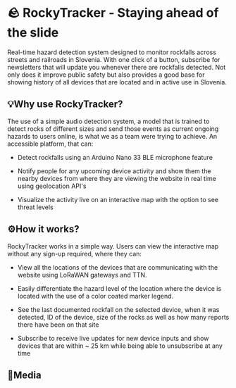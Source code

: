 # 🪨 RockyTracker - Staying ahead of the slide
Real-time hazard detection system designed to monitor rockfalls across streets and railroads in Slovenia. With one click of a button, subscribe for newsletters that will update you whenever there are rockfalls detected. Not only does it improve public safety but also provides a good base for showing history of all devices that are located and in active use in Slovenia.

## 💡Why use RockyTracker?
The use of a simple audio detection system, a model that is trained to detect rocks of different sizes and send those events as current ongoing hazards to users online, is what we as a team were trying to achieve. An accessible platform, that can:

- Detect rockfalls using an Arduino Nano 33 BLE microphone feature

- Notify people for any upcoming device activity and show them the nearby devices from where they are viewing the website in real time using geolocation API's

- Visualize the activity live on an interactive map with the option to see threat levels

## ⚙️How it works?
RockyTracker works in a simple way. Users can view the interactive map without any sign-up required, where they can:

- View all the locations of the devices that are communicating with the website using LoRaWAN gateways and TTN.

- Easily differentiate the hazard level of the location where the device is located with the use of a color coated marker legend.

- See the last documented rockfall on the selected device, when it was detected, ID of the device, size of the rocks as well as how many reports there have been on that site

- Subscribe to receive live updates for new device inputs and show devices that are within ~ 25 km while being able to unsubscribe at any time

## 📸Media
